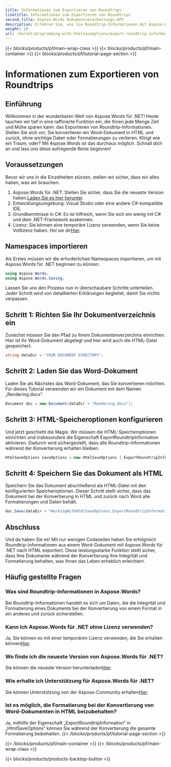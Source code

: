 ```yaml
---
title: Informationen zum Exportieren von Roundtrips
linktitle: Informationen zum Exportieren von Roundtrips
second_title: Aspose.Words Dokumentverarbeitungs-API
description: Erfahren Sie, wie Sie Roundtrip-Informationen mit Aspose.Words für .NET exportieren. Bewahren Sie die Integrität und Formatierung Ihres Dokuments während der Konvertierung.
weight: 10
url: /de/net/programming-with-htmlsaveoptions/export-roundtrip-information/
---
```


{{< blocks/products/pf/main-wrap-class >}}
{{< blocks/products/pf/main-container >}}
{{< blocks/products/pf/tutorial-page-section >}}

# Informationen zum Exportieren von Roundtrips

## Einführung

Willkommen in der wunderbaren Welt von Aspose.Words für .NET! Heute tauchen wir tief in eine raffinierte Funktion ein, die Ihnen jede Menge Zeit und Mühe sparen kann: das Exportieren von Roundtrip-Informationen. Stellen Sie sich vor, Sie konvertieren ein Word-Dokument in HTML und zurück, ohne wichtige Daten oder Formatierungen zu verlieren. Klingt wie ein Traum, oder? Mit Aspose.Words ist das durchaus möglich. Schnall dich an und lass uns diese aufregende Reise beginnen!

## Voraussetzungen

Bevor wir uns in die Einzelheiten stürzen, stellen wir sicher, dass wir alles haben, was wir brauchen:

1.  Aspose.Words für .NET: Stellen Sie sicher, dass Sie die neueste Version haben.[Laden Sie es hier herunter](https://releases.aspose.com/words/net/).
2. Entwicklungsumgebung: Visual Studio oder eine andere C#-kompatible IDE.
3. Grundkenntnisse in C#: Es ist hilfreich, wenn Sie sich ein wenig mit C# und dem .NET-Framework auskennen.
4. Lizenz: Sie können eine temporäre Lizenz verwenden, wenn Sie keine Volllizenz haben. Hol sie dir[Hier](https://purchase.aspose.com/temporary-license/).

## Namespaces importieren

Als Erstes müssen wir die erforderlichen Namespaces importieren, um mit Aspose.Words für .NET beginnen zu können.

```csharp
using Aspose.Words;
using Aspose.Words.Saving;
```

Lassen Sie uns den Prozess nun in überschaubare Schritte unterteilen. Jeder Schritt wird von detaillierten Erklärungen begleitet, damit Sie nichts verpassen.

## Schritt 1: Richten Sie Ihr Dokumentverzeichnis ein

Zunächst müssen Sie den Pfad zu Ihrem Dokumentenverzeichnis einrichten. Hier ist Ihr Word-Dokument abgelegt und hier wird auch die HTML-Datei gespeichert.

```csharp
string dataDir = "YOUR DOCUMENT DIRECTORY";
```

## Schritt 2: Laden Sie das Word-Dokument

Laden Sie als Nächstes das Word-Dokument, das Sie konvertieren möchten. Für dieses Tutorial verwenden wir ein Dokument mit dem Namen „Rendering.docx“.

```csharp
Document doc = new Document(dataDir + "Rendering.docx");
```

## Schritt 3: HTML-Speicheroptionen konfigurieren

Und jetzt geschieht die Magie. Wir müssen die HTML-Speicheroptionen einrichten und insbesondere die Eigenschaft ExportRoundtripInformation aktivieren. Dadurch wird sichergestellt, dass alle Roundtrip-Informationen während der Konvertierung erhalten bleiben.

```csharp
HtmlSaveOptions saveOptions = new HtmlSaveOptions { ExportRoundtripInformation = true };
```

## Schritt 4: Speichern Sie das Dokument als HTML

Speichern Sie das Dokument abschließend als HTML-Datei mit den konfigurierten Speicheroptionen. Dieser Schritt stellt sicher, dass das Dokument bei der Konvertierung in HTML und zurück nach Word alle Formatierungen und Daten behält.

```csharp
doc.Save(dataDir + "WorkingWithHtmlSaveOptions.ExportRoundtripInformation.html", saveOptions);
```

## Abschluss

Und da haben Sie es! Mit nur wenigen Codezeilen haben Sie erfolgreich Roundtrip-Informationen aus einem Word-Dokument mit Aspose.Words für .NET nach HTML exportiert. Diese leistungsstarke Funktion stellt sicher, dass Ihre Dokumente während der Konvertierung ihre Integrität und Formatierung behalten, was Ihnen das Leben erheblich erleichtert.

## Häufig gestellte Fragen

### Was sind Roundtrip-Informationen in Aspose.Words?
Bei Roundtrip-Informationen handelt es sich um Daten, die die Integrität und Formatierung eines Dokuments bei der Konvertierung von einem Format in ein anderes und zurück sicherstellen.

### Kann ich Aspose.Words für .NET ohne Lizenz verwenden?
Ja, Sie können es mit einer temporären Lizenz verwenden, die Sie erhalten können[Hier](https://purchase.aspose.com/temporary-license/).

### Wo finde ich die neueste Version von Aspose.Words für .NET?
 Sie können die neueste Version herunterladen[Hier](https://releases.aspose.com/words/net/).

### Wie erhalte ich Unterstützung für Aspose.Words für .NET?
 Sie können Unterstützung von der Aspose-Community erhalten[Hier](https://forum.aspose.com/c/words/8).

### Ist es möglich, die Formatierung bei der Konvertierung von Word-Dokumenten in HTML beizubehalten?
Ja, mithilfe der Eigenschaft „ExportRoundtripInformation“ in „HtmlSaveOptions“ können Sie während der Konvertierung die gesamte Formatierung beibehalten.
{{< /blocks/products/pf/tutorial-page-section >}}

{{< /blocks/products/pf/main-container >}}
{{< /blocks/products/pf/main-wrap-class >}}

{{< blocks/products/products-backtop-button >}}

